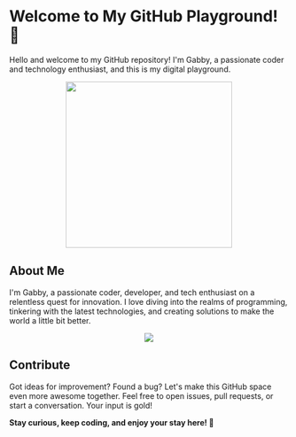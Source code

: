 # Welcome to My GitHub Playground! 🚀


Hello and welcome to my GitHub repository! I'm Gabby, a passionate coder and technology enthusiast, and this is my digital playground.

<p align="center">
        <img src="https://github.com/GabrielleHandy/GabrielleHandy/assets/91081738/e57d93d6-c378-4ca9-bcbd-45fc7998beb0" width="300" height="300" />
</p>


## About Me

I'm Gabby, a passionate coder, developer, and tech enthusiast on a relentless quest for innovation. I love diving into the realms of programming, tinkering with the latest technologies, and creating solutions to make the world a little bit better.

<p align="center">
        <img src="https://github-readme-stats.vercel.app/api/top-langs/?username=GabrielleHandy&layout=compact&theme=material-palenight" />
</p>

## Contribute

Got ideas for improvement? Found a bug? Let's make this GitHub space even more awesome together. Feel free to open issues, pull requests, or start a conversation. Your input is gold!

**Stay curious, keep coding, and enjoy your stay here! 🌟**
